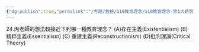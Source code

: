 ```yaml
---
{"dg-publish":true,"permalink":"/考題/教檢/110教育理念/110教育理念-第1大題第24題/","tags":["考題","題目","未完"]}
---
```


24.丙老師的想法較接近下列哪一種教育理念？ 
(A)存在主義(Existentialism) (B)精粹主義(Essentialism) 
(C) 重建主義(Reconstructionism)  (D)批判理論(Critical Theory) 
